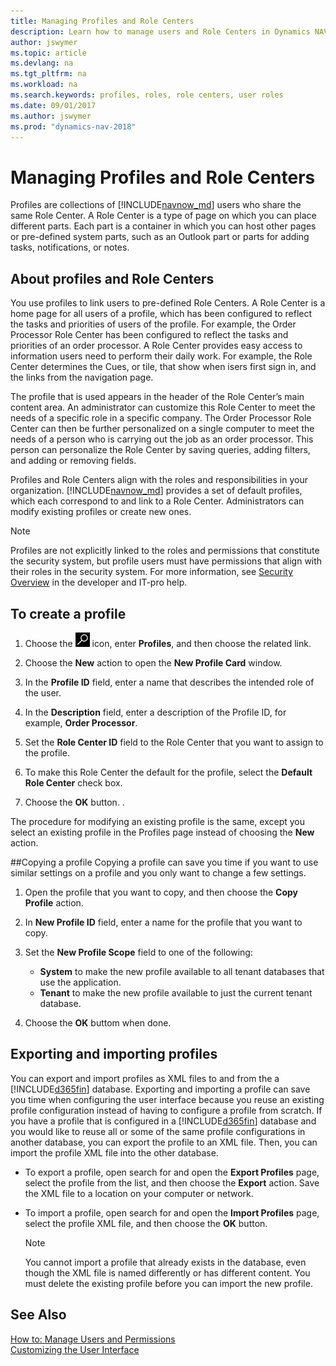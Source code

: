 ```yaml
---
title: Managing Profiles and Role Centers
description: Learn how to manage users and Role Centers in Dynamics NAV.
author: jswymer
ms.topic: article
ms.devlang: na
ms.tgt_pltfrm: na
ms.workload: na
ms.search.keywords: profiles, roles, role centers, user roles
ms.date: 09/01/2017
ms.author: jswymer
ms.prod: "dynamics-nav-2018"
---
```

# Managing Profiles and Role Centers
Profiles are collections of [!INCLUDE[navnow_md](includes/navnow_md.md)] users who share the same Role Center. A Role Center is a type of page on which you can place different parts. Each part is a container in which you can host other pages or pre-defined system parts, such as an Outlook part or parts for adding tasks, notifications, or notes.  

## About profiles and Role Centers
You use profiles to link users to pre-defined Role Centers. A Role Center is a home page for all users of a profile, which has been configured to reflect the tasks and priorities of users of the profile. For example, the Order Processor Role Center has been configured to reflect the tasks and priorities of an order processor. A Role Center provides easy access to information users need to perform their daily work. For example, the Role Center determines the Cues, or tile, that show when isers first sign in, and the links from the navigation page.

The profile that is used appears in the header of the Role Center’s main content area. An administrator can customize this Role Center to meet the needs of a specific role in a specific company. The Order Processor Role Center can then be further personalized on a single computer to meet the needs of a person who is carrying out the job as an order processor. This person can personalize the Role Center by saving queries, adding filters, and adding or removing fields.

Profiles and Role Centers align with the roles and responsibilities in your organization. [!INCLUDE[navnow_md](includes/navnow_md.md)] provides a set of default profiles, which each correspond to and link to a Role Center. Administrators can modify existing profiles or create new ones.

> [!NOTE]  
>  Profiles are not explicitly linked to the roles and permissions that constitute the security system, but profile users must have permissions that align with their roles in the security system. For more information, see [Security Overview](/dynamics-nav/Security-Overview) in the developer and IT-pro help.

## To create a profile
1.  Choose the ![Search for Page or Report](media/ui-search/search_small.png "Search for Page or Report icon") icon, enter **Profiles**, and then choose the related link.  

2.  Choose the **New** action to open the **New Profile Card** window.  

3.  In the **Profile ID** field, enter a name that describes the intended role of the user.  

4.  In the **Description** field, enter a description of the Profile ID, for example, **Order Processor**.  

5.  Set the **Role Center ID** field to the Role Center that you want to assign to the profile.  

6.  To make this Role Center the default for the profile, select the **Default Role Center** check box.  

7.  Choose the **OK** button. .  

The procedure for modifying an existing profile is the same, except you select an existing profile in the Profiles page instead of choosing the **New** action.  


##Copying a profile
Copying a profile can save you time if you want to use similar settings on a profile and you only want to change a few settings.

1.  Open the profile that you want to copy, and then choose the **Copy Profile** action.

2.  In **New Profile ID** field, enter a name for the profile that you want to copy.

3.  Set the **New Profile Scope** field to one of the following:

    - **System** to make the new profile available to all tenant databases that use the application.
    - **Tenant** to make the new profile available to just the current tenant database.
4. Choose the **OK** buttom when done.

## <a name="ExportImportProfile"></a>Exporting and importing profiles

You can export and import profiles as XML files to and from the a [!INCLUDE[d365fin](includes/d365fin_md.md)] database. Exporting and importing a profile can save you time when configuring the user interface because you reuse an existing profile configuration instead of having to configure a profile from scratch. If you have a profile that is configured in a [!INCLUDE[d365fin](includes/d365fin_md.md)] database and you would like to reuse
 all or some of the same profile configurations in another database, you can export the profile to an XML file. Then, you can import the profile XML file into the other database.

-   To export a profile, open search for and open the **Export Profiles** page, select the profile from the list, and then choose the **Export** action. Save the XML file to a location on your computer or network.

-   To import a profile, open search for and open the **Import Profiles** page, select the profile XML file, and then choose the **OK** button.

    > [!NOTE]  
    >  You cannot import a profile that already exists in the database, even though the XML file is named differently or has different content. You must delete the existing profile before you can import the new profile.



## See Also  
[How to: Manage Users and Permissions](ui-how-users-permissions.md)  
[Customizing the User Interface](ui-customizing-overview.md)   
<!--[Security Overview](../Security%20Overview.md)-->
